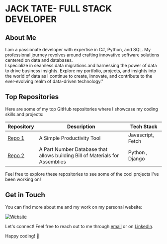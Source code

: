 
# JACK TATE- FULL STACK DEVELOPER

## About Me

I am a passionate developer with expertise in C#, Python, and SQL. My professional journey revolves around crafting innovative software solutions centered on data and databases.  
I specialize in seamless data migrations and harnessing the power of data to drive business insights. 
Explore my portfolio, projects, and insights into the world of data as I continue to create, innovate, and contribute to the ever-evolving realm of data-driven technology."

## Top Repositories

Here are some of my top GitHub repositories where I showcase my coding skills and projects:


| Repository | Description | Tech Stack |
|------------|-------------|------------|
| [Repo 1](https://github.com/JTateCC/productivityHub) | A Simple Productivity Tool | Javascript, Fetch
| [Repo 2](https://github.com/JTateCC/PartNumberRegister) | A Part Number Database that allows building Bill of Materials for Assemblies | Python , Django

Feel free to explore these repositories to see some of the cool projects I've been working on!

## Get in Touch

You can find more about me and my work on my personal website:

[![Website](https://img.shields.io/badge/Website-<COLOR>.svg)](http://jtatecc.eu.pythonanywhere.com/)

Let's connect! Feel free to reach out to me through [email](mailto:jtate.cc@outlook.com) or on [LinkedIn](https://www.linkedin.com/in/jack-tate-codes/).

Happy coding! 🚀

